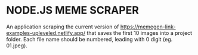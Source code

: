# NODE.JS MEME SCRAPER
An application scraping the current version of https://memegen-link-examples-upleveled.netlify.app/ that saves the first 10 images into a project folder. Each file name should be numbered, leading with 0 digit (eg. 01.jpeg).

